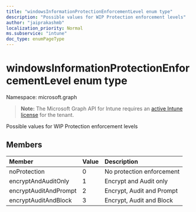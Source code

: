```yaml
---
title: "windowsInformationProtectionEnforcementLevel enum type"
description: "Possible values for WIP Protection enforcement levels"
author: "jaiprakashmb"
localization_priority: Normal
ms.subservice: "intune"
doc_type: enumPageType
---
```


# windowsInformationProtectionEnforcementLevel enum type

Namespace: microsoft.graph

> **Note:** The Microsoft Graph API for Intune requires an [active Intune license](https://go.microsoft.com/fwlink/?linkid=839381) for the tenant.

Possible values for WIP Protection enforcement levels

## Members
|Member|Value|Description|
|:---|:---|:---|
|noProtection|0|No protection enforcement|
|encryptAndAuditOnly|1|Encrypt and Audit only|
|encryptAuditAndPrompt|2|Encrypt, Audit and Prompt|
|encryptAuditAndBlock|3|Encrypt, Audit and Block|
